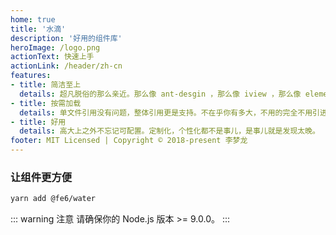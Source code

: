```yaml
---
home: true
title: '水滴'
description: '好用的组件库'
heroImage: /logo.png
actionText: 快速上手
actionLink: /header/zh-cn
features:
- title: 简洁至上
  details: 超凡脱俗的那么亲近。那么像 ant-desgin ，那么像 iview ，那么像 element-ui ，但它是 water 。
- title: 按需加载
  details: 单文件引用没有问题，整体引用更是支持。不在乎你有多大，不用的完全不用引进来。
- title: 好用
  details: 高大上之外不忘记可配置。定制化，个性化都不是事儿，是事儿就是发现太晚。
footer: MIT Licensed | Copyright © 2018-present 李梦龙
---
```


### 让组件更方便

``` bash
yarn add @fe6/water
```

::: warning 注意
请确保你的 Node.js 版本 >= 9.0.0。
:::
